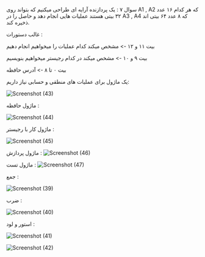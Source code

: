 سوال ۷ :
یک پردازنده آرایه ای طراحی میکنیم که بتواند روی A1 , A2 که هر کدام ۱۶ عدد ۳۲ بیتی هستند عملیات هایی انجام دهد و حاصل را در A3 , A4 که ۸ عدد ۶۴ بیتی اند ذخیره کند.


غالب دستورات :

بیت ۱۱ و ۱۲ -> مشخص میکند کدام عملیات را میخواهیم انجام دهیم

بیت ۹ و ۱۰  -> مشخص میکند در کدام رجیستر میخواهیم بنویسیم

بیت ۰ تا ۸   -> آدرس حافظه





یک ماژول برای عملیات های منطقی و حسابی نیاز داریم:


![Screenshot (43)](https://github.com/ArvinPr/Dsd_Project/assets/119720596/f657a908-29f6-4f78-a994-38dcc5c129f3)




ماژول حافظه ‌:

![Screenshot (44)](https://github.com/ArvinPr/Dsd_Project/assets/119720596/cfc9cc73-80de-4eab-a140-7c9a83ec1aaf)


ماژول کار با رجیستر :

![Screenshot (45)](https://github.com/ArvinPr/Dsd_Project/assets/119720596/76e65308-607f-4213-83f6-2fec49845820)


ماژول پردازش :
![Screenshot (46)](https://github.com/ArvinPr/Dsd_Project/assets/119720596/a85d24ac-5ed0-4ed0-aeb8-ae3c70216aef)


ماژول تست :
![Screenshot (47)](https://github.com/ArvinPr/Dsd_Project/assets/119720596/ff176165-b399-421b-9aa2-026c7969afd6)






جمع :

![Screenshot (39)](https://github.com/ArvinPr/Dsd_Project/assets/119720596/d3e8f430-bb0f-430d-9fa9-52c8fe9b48a3)


ضرب :

![Screenshot (40)](https://github.com/ArvinPr/Dsd_Project/assets/119720596/d4f5e292-0eaf-4d02-bab4-3ce670f5461c)


استور و لود :

![Screenshot (41)](https://github.com/ArvinPr/Dsd_Project/assets/119720596/104d352f-4750-40c5-b447-a0a871568d74)

![Screenshot (42)](https://github.com/ArvinPr/Dsd_Project/assets/119720596/12314b44-8b5c-40fb-87ed-742608d34a45)









